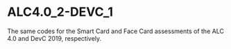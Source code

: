 # ALC4.0_2-DEVC_1
The same codes for the Smart Card and Face Card assessments of the ALC 4.0 and DevC 2019, respectively.

